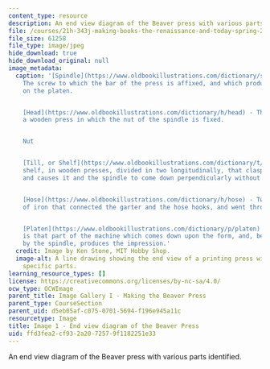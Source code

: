 ```yaml
---
content_type: resource
description: An end view diagram of the Beaver press with various parts identified.
file: /courses/21h-343j-making-books-the-renaissance-and-today-spring-2016/ffd3fea2cf932a2072579f1182251e33_Image1.jpg
file_size: 61258
file_type: image/jpeg
hide_download: true
hide_download_original: null
image_metadata:
  caption: '[Spindle](https://www.oldbookillustrations.com/dictionary/s/spindle) -
    The screw to which the bar of the press is affixed, and which produces the pressure
    on the platen.


    [Head](https://www.oldbookillustrations.com/dictionary/h/head) - That part of
    a wooden press in which the nut of the spindle is fixed.


    Nut


    [Till, or Shelf](https://www.oldbookillustrations.com/dictionary/t/till) - A mahogany
    shelf, in wooden presses, divided in two longitudinally, that clasps the hose,
    and causes it and the spindle to come down perpendicularly without any play.


    [Hose](https://www.oldbookillustrations.com/dictionary/h/hose) - Two upright bars
    of iron that connected the garter and the hose hooks, and went through the till.


    [Platen](https://www.oldbookillustrations.com/dictionary/p/platen) - The platen
    is that part of the machine which comes down upon the form, and, being acted upon
    by the spindle, produces the impression.'
  credit: Image by Ken Stone, MIT Hobby Shop.
  image-alt: A line drawing showing the end view of a printing press with words identifying
    specific parts.
learning_resource_types: []
license: https://creativecommons.org/licenses/by-nc-sa/4.0/
ocw_type: OCWImage
parent_title: Image Gallery I - Making the Beaver Press
parent_type: CourseSection
parent_uid: d5eb05af-c075-0701-5694-f196e945a11c
resourcetype: Image
title: Image 1 - End view diagram of the Beaver Press
uid: ffd3fea2-cf93-2a20-7257-9f1182251e33
---
```

An end view diagram of the Beaver press with various parts identified.